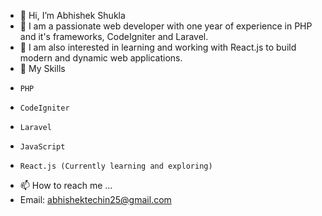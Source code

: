 - 👋 Hi, I’m Abhishek Shukla
- 👀 I am a passionate web developer with one year of experience in PHP and it's frameworks, CodeIgniter and Laravel.
- 🌱 I am also interested in learning and working with React.js to build modern and dynamic web applications.
- 💞️ My Skills
-     PHP
-     CodeIgniter
-     Laravel
-     JavaScript
-     React.js (Currently learning and exploring)
- 📫 How to reach me ...
-   Email: abhishektechin25@gmail.com
